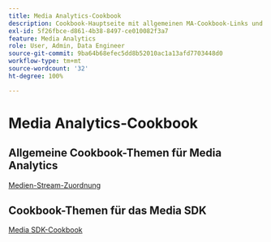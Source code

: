 ```yaml
---
title: Media Analytics-Cookbook
description: Cookbook-Hauptseite mit allgemeinen MA-Cookbook-Links und SDK-spezifischen Links.
exl-id: 5f26fbce-d861-4b38-8497-ce010082f3a7
feature: Media Analytics
role: User, Admin, Data Engineer
source-git-commit: 9ba64b68efec5dd8b52010ac1a13afd7703448d0
workflow-type: tm+mt
source-wordcount: '32'
ht-degree: 100%

---
```


# Media Analytics-Cookbook

## Allgemeine Cookbook-Themen für Media Analytics

[Medien-Stream-Zuordnung](/help/use-cases/media-analytics-cookbook/media-dimensions.md)

## Cookbook-Themen für das Media SDK

[Media SDK-Cookbook](/help/use-cases/cookbook/sdk-cookbook-overview.md)
